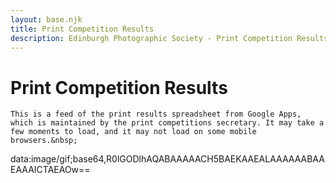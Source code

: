```yaml
---
layout: base.njk
title: Print Competition Results
description: Edinburgh Photographic Society - Print Competition Results
---
```


<div class="container mx-auto px-4 py-8">
  <div class="prose max-w-3xl mx-auto">
    <h1 class="text-3xl font-bold mb-6">Print Competition Results</h1>

    This is a feed of the print results spreadsheet from Google Apps, which is maintained by the print competitions secretary. It may take a few moments to load, and it may not load on some mobile browsers.&nbsp;

data:image/gif;base64,R0lGODlhAQABAAAAACH5BAEKAAEALAAAAAABAAEAAAICTAEAOw==


  </div>
</div>